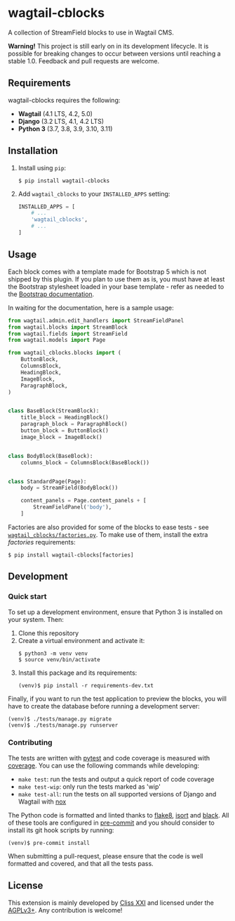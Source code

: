 # wagtail-cblocks

A collection of StreamField blocks to use in Wagtail CMS.

**Warning!** This project is still early on in its development lifecycle. It is
possible for breaking changes to occur between versions until reaching a stable
1.0. Feedback and pull requests are welcome.

## Requirements

wagtail-cblocks requires the following:
- **Wagtail** (4.1 LTS, 4.2, 5.0)
- **Django** (3.2 LTS, 4.1, 4.2 LTS)
- **Python 3** (3.7, 3.8, 3.9, 3.10, 3.11)

## Installation

1. Install using ``pip``:
   ```shell
   $ pip install wagtail-cblocks
   ```
2. Add ``wagtail_cblocks`` to your ``INSTALLED_APPS`` setting:
   ```python
   INSTALLED_APPS = [
       # ...
       'wagtail_cblocks',
       # ...
   ]
   ```

## Usage

Each block comes with a template made for Bootstrap 5 which is not shipped by
this plugin. If you plan to use them as is, you must have at least the Bootstrap
stylesheet loaded in your base template - refer as needed to the
[Bootstrap documentation](https://getbootstrap.com/).

In waiting for the documentation, here is a sample usage:

```python
from wagtail.admin.edit_handlers import StreamFieldPanel
from wagtail.blocks import StreamBlock
from wagtail.fields import StreamField
from wagtail.models import Page

from wagtail_cblocks.blocks import (
    ButtonBlock,
    ColumnsBlock,
    HeadingBlock,
    ImageBlock,
    ParagraphBlock,
)


class BaseBlock(StreamBlock):
    title_block = HeadingBlock()
    paragraph_block = ParagraphBlock()
    button_block = ButtonBlock()
    image_block = ImageBlock()


class BodyBlock(BaseBlock):
    columns_block = ColumnsBlock(BaseBlock())


class StandardPage(Page):
    body = StreamField(BodyBlock())

    content_panels = Page.content_panels + [
        StreamFieldPanel('body'),
    ]
```

Factories are also provided for some of the blocks to ease tests - see
[`wagtail_cblocks/factories.py`](wagtail_cblocks/factories.py). To make use of
them, install the extra *factories* requirements:

```shell
$ pip install wagtail-cblocks[factories]
```

## Development
### Quick start

To set up a development environment, ensure that Python 3 is installed on your
system. Then:

1. Clone this repository
2. Create a virtual environment and activate it:
   ```shell
   $ python3 -m venv venv
   $ source venv/bin/activate
   ```
3. Install this package and its requirements:
   ```shell
   (venv)$ pip install -r requirements-dev.txt
   ```

Finally, if you want to run the test application to preview the blocks, you will
have to create the database before running a development server:
```shell
(venv)$ ./tests/manage.py migrate
(venv)$ ./tests/manage.py runserver
```

### Contributing

The tests are written with [pytest] and code coverage is measured with [coverage].
You can use the following commands while developing:
- ``make test``: run the tests and output a quick report of code coverage
- ``make test-wip``: only run the tests marked as 'wip'
- ``make test-all``: run the tests on all supported versions of Django and
  Wagtail with [nox]

The Python code is formatted and linted thanks to [flake8], [isort] and [black].
All of these tools are configured in [pre-commit] and you should consider to
install its git hook scripts by running:
```shell
(venv)$ pre-commit install
```

When submitting a pull-request, please ensure that the code is well formatted
and covered, and that all the tests pass.

[pytest]: https://docs.pytest.org/
[coverage]: https://coverage.readthedocs.io/
[nox]: https://nox.thea.codes/
[flake8]: https://flake8.pycqa.org/
[isort]: https://pycqa.github.io/isort/
[black]: https://black.readthedocs.io/
[pre-commit]: https://pre-commit.com/

## License

This extension is mainly developed by [Cliss XXI](https://www.cliss21.com) and
licensed under the [AGPLv3+](LICENSE). Any contribution is welcome!
